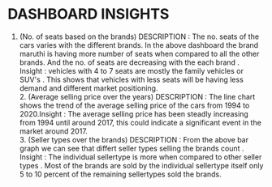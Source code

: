 # DASHBOARD INSIGHTS
1. (No. of seats based on the brands) DESCRIPTION : The no. seats of the cars varies with the different brands. In the above dashboard the brand maruthi is having more number of seats when compared to all the other brands. And the no. of seats are decreasing with the each brand . Insight : vehicles with 4 to 7 seats are mostly the family vehicles or SUV's . This shows that vehicles with less seats will be having less demand and different market positioning.                                                                                                                                                                                       
                                                                                                                                                                                                                       2. (Average selling price over the years) DESCRIPTION : The line chart shows the trend of the average selling price of the cars from 1994 to 2020.Insight : The average selling price has been steadly increasing from 1994 until around 2017, this could indicate a significant event in the market around 2017.                                                                                                                              
                                                                                                                                                                                                                      3. (Seller types over the brands) DESCRIPTION :  From the above bar graph we can see that differt seller types selling the brands count . Insight : The individual sellertype is more when compared to other seller types . Most of the brands are sold by the individual sellertype itself only 5 to 10 percent of the remaining sellertypes sold the brands.
